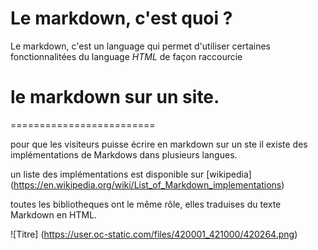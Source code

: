 Le markdown, c'est quoi ?
=========================

Le markdown, c'est un language qui permet d'utiliser certaines fonctionnalitées du language *HTML* de façon raccourcie


# **le markdown sur un site.**
=========================

pour que les visiteurs puisse écrire en markdown sur un ste il existe des implémentations de Markdows dans plusieurs langues.

un liste des implémentations est disponible sur [wikipedia] (https://en.wikipedia.org/wiki/List_of_Markdown_implementations)

toutes les bibliotheques ont le même rôle, elles traduises du texte Markdown en HTML.

![Titre] (https://user.oc-static.com/files/420001_421000/420264.png)


